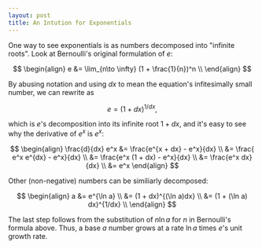 ```yaml
---
layout: post
title: An Intution for Exponentials
---
```


One way to see exponentials is as numbers decomposed into "infinite roots".
Look at Bernoulli's original formulation of $e$:


$$
\begin{align}
e &= \lim_{n\to \infty} (1 + \frac{1}{n})^n \\
\end{align}
$$

By abusing notation and using $dx$ to mean the equation's infitesimally small
number, we can rewrite as

$$
e = (1 + dx)^{1/dx} ,
$$

which is $e$'s decomposition into its infinite root $1+dx$, and it's easy to see why
the derivative of $e^x$ is $e^x$:

$$
\begin{align}
\frac{d}{dx} e^x &= \frac{e^{x + dx} - e^x}{dx} \\
&= \frac{ e^x e^{dx} - e^x}{dx} \\
&= \frac{e^x (1 + dx) - e^x}{dx} \\
&= \frac{e^x dx}{dx} \\
&= e^x
\end{align}
$$

Other (non-negative) numbers can be similiarly decomposed:

$$
\begin{align}
a &= e^{\ln a} \\
    &= (1 + dx)^{(\ln a)dx} \\
    &= (1 + (\ln a) dx)^{1/dx} \\
\end{align}
$$

The last step follows from the substitution of $n\ln a$ for $n$ in Bernoulli's
formula above.  Thus, a base $a$ number grows at a rate $\ln
a$ times $e$'s unit growth rate.

